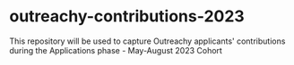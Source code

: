 # outreachy-contributions-2023
This repository will be used to capture Outreachy applicants' contributions during the Applications phase - May-August 2023 Cohort
